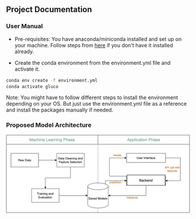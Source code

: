 ## Project Documentation

### User Manual

- Pre-requisites: You have anaconda/miniconda installed and set up on your machine. Follow steps from [here](https://docs.conda.io/projects/conda/en/latest/user-guide/install/) if you don't have it installed already.

- Create the conda environment from the environment.yml file and activate it. 

```bash
conda env create -f environment.yml
conda activate gluco
```

Note: You might have to follow different steps to install the environment depending on your OS. But just use the environment.yml file as a reference and install the packages manually if needed.

### Proposed Model Architecture


![Architecture](./Architecture_Diagram.png)
